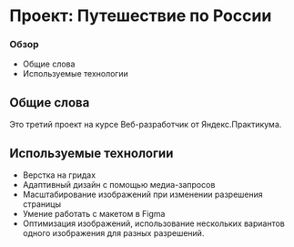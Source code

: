 # Проект: Путешествие по России

### Обзор
* Общие слова
* Используемые технологии

## Общие слова

Это третий проект на курсе Веб-разработчик от Яндекс.Практикума.

## Используемые технологии 

* Верстка на гридах
* Адаптивный дизайн с помощью медиа-запросов
* Масштабирование изображений при изменении разрешения страницы
* Умение работать с макетом в Figma
* Оптимизация изображений, использование нескольких вариантов одного изображения для разных разрешений.
